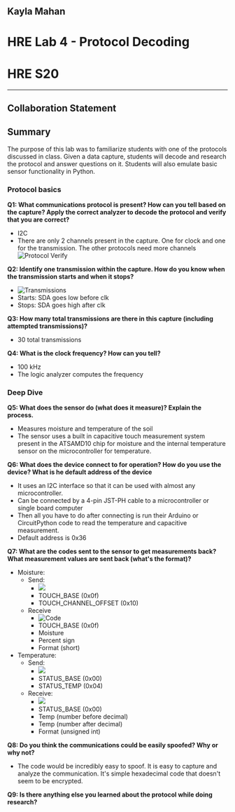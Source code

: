 ## Kayla Mahan
# HRE Lab 4 - Protocol Decoding
# HRE S20
------------------------------------------------
## Collaboration Statement

## Summary
The purpose of this lab was to familiarize students with one of the protocols discussed in class. Given a data capture, students will decode and research the protocol and answer questions on it. Students will also emulate basic sensor functionality in Python. 

### Protocol basics
**Q1: What communications protocol is present? How can you tell based on the capture? Apply the correct analyzer to decode the protocol and verify that you are correct?**  
- I2C
- There are only 2 channels present in the capture. One for clock and one for the transmission. The other protocols need more channels
    ![Protocol Verify](./protocol.PNG)  

**Q2: Identify one transmission within the capture. How do you know when the transmission starts and when it stops?**
- ![Transmissions](./transmission.png) 
- Starts: SDA goes low before clk
- Stops: SDA goes high after clk

**Q3: How many total transmissions are there in this capture (including attempted transmissions)?**
- 30 total transmissions

**Q4: What is the clock frequency? How can you tell?**  
- 100 kHz
- The logic analyzer computes the frequency 


### Deep Dive
**Q5: What does the sensor do (what does it measure)? Explain the process.**  
- Measures moisture and temperature of the soil
- The sensor uses a built in capacitive touch measurement system present in the ATSAMD10 chip for moisture and the internal temperature sensor on the microcontroller for temperature.

**Q6: What does the device connect to for operation? How do you use the device? What is he default address of the device**  
- It uses an I2C interface so that it can be used with almost any microcontroller. 
- Can be connected by a 4-pin JST-PH cable to a microcontroller or single board computer
- Then all you have to do after connecting is run their Arduino or CircuitPython code to read the temperature and capacitive measurement.
- Default address is 0x36

**Q7: What are the codes sent to the sensor to get measurements back? What measurement values are sent back (what's the format)?**
- Moisture:
    - Send:
        - ![](./write(moisture).png)
        - TOUCH_BASE (0x0f)
        - TOUCH_CHANNEL_OFFSET (0x10)
    - Receive
        - ![Code](./capture.png)
        - TOUCH_BASE (0x0f)
        - Moisture
        - Percent sign
        - Format (short)
- Temperature: 
    - Send:
        - ![](./write(temp).png)
        - STATUS_BASE (0x00)
        - STATUS_TEMP (0x04)
    - Receive:
        - ![](./read(temp).png)
        - STATUS_BASE (0x00)
        - Temp (number before decimal)
        - Temp (number after decimal)
        - Format (unsigned int)

**Q8: Do you think the communications could be easily spoofed? Why or why not?**
- The code would be incredibly easy to spoof. It is easy to capture and analyze the communication. It's simple hexadecimal code that doesn't seem to be encrypted. 

**Q9: Is there anything else you learned about the protocol while doing research?**

